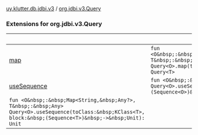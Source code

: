 [uy.klutter.db.jdbi.v3](../index.md) / [org.jdbi.v3.Query](.)


### Extensions for org.jdbi.v3.Query

|&nbsp;|&nbsp;|
|---|---|
| [map](map.md) | `fun <O&nbsp;:&nbsp;Map<String,&nbsp;Any?>, T&nbsp;:&nbsp;Any> Query<O>.map(toClass:&nbsp;KClass<T>): Query<T>` |
| [useSequence](use-sequence.md) | `fun <O&nbsp;:&nbsp;Any> Query<O>.useSequence(block:&nbsp;(Sequence<O>)&nbsp;->&nbsp;Unit): Unit`
`fun <O&nbsp;:&nbsp;Map<String,&nbsp;Any?>, T&nbsp;:&nbsp;Any> Query<O>.useSequence(toClass:&nbsp;KClass<T>, block:&nbsp;(Sequence<T>)&nbsp;->&nbsp;Unit): Unit` |
